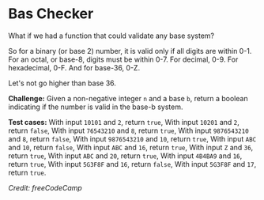 # Bas Checker
What if we had a function that could validate any base system?

So for a binary (or base 2) number, it is valid only if all digits are within 0-1. For an octal, or base-8, digits must be within 0-7. For decimal, 0-9. For hexadecimal, 0-F. And for base-36, 0-Z.

Let's not go higher than base 36. 

**Challenge:** Given a non-negative integer `n` and a base `b`, return a boolean indicating if the number is valid in the base-b system.

**Test cases:**
With input `10101` and `2`, return `true`,
With input `10201` and `2`, return `false`,
With input `76543210` and `8`, return `true`,
With input `9876543210` and `8`, return `false`,
With input `9876543210` and `10`, return `true`,
With input `ABC` and `10`, return `false`,
With input `ABC` and `16`, return `true`,
With input `Z` and `36`, return `true`,
With input `ABC` and `20`, return `true`,
With input `4B4BA9` and `16`, return `true`,
With input `5G3F8F` and `16`, return `false`,
With input `5G3F8F` and `17`, return `true`.

*Credit: freeCodeCamp*